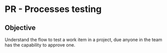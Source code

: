 # PR - Processes testing

## Objective

Understand the flow to test a work item in a project, due anyone in the team has the capability to approve one.
